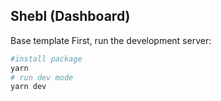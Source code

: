 ## Shebl (Dashboard)
Base template 
First, run the development server:

```bash
#install package
yarn
# run dev mode
yarn dev
```

